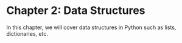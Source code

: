 # Chapter 2: Data Structures

In this chapter, we will cover data structures in Python such as lists, dictionaries, etc.
